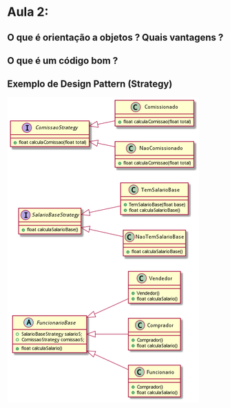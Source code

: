 
# Aula 2:

## O que é orientação a objetos ? Quais vantagens ?



## O que é um código bom ?



## Exemplo de Design Pattern (Strategy)

![teste](diagrama_strategy.png)


